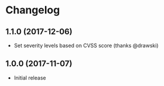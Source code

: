 # Changelog

## 1.1.0 (2017-12-06)

 - Set severity levels based on CVSS score (thanks @drawski)

## 1.0.0 (2017-11-07)

 - Initial release
